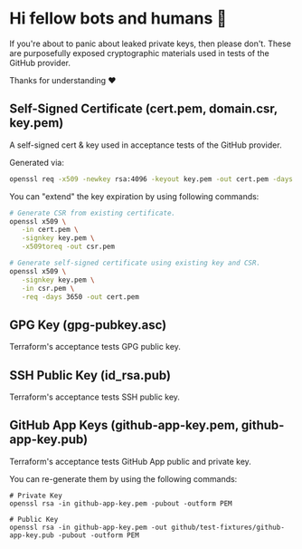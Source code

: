 # Hi fellow bots and humans :wave:

If you're about to panic about leaked private keys, then please don't.
These are purposefully exposed cryptographic materials used in tests of
the GitHub provider.

Thanks for understanding :heart:

## Self-Signed Certificate (cert.pem, domain.csr, key.pem)
A self-signed cert & key used in acceptance tests of the GitHub provider.

Generated via:

```sh
openssl req -x509 -newkey rsa:4096 -keyout key.pem -out cert.pem -days 365 -nodes
```

You can "extend" the key expiration by using following commands:

```sh
# Generate CSR from existing certificate.
openssl x509 \
   -in cert.pem \
   -signkey key.pem \
   -x509toreq -out csr.pem

# Generate self-signed certificate using existing key and CSR.
openssl x509 \
   -signkey key.pem \
   -in csr.pem \
   -req -days 3650 -out cert.pem
```

## GPG Key (gpg-pubkey.asc)
Terraform's acceptance tests GPG public key.

## SSH Public Key (id_rsa.pub)

Terraform's acceptance tests SSH public key.

## GitHub App Keys (github-app-key.pem, github-app-key.pub)

Terraform's acceptance tests GitHub App public and private key.

You can re-generate them by using the following commands:

```
# Private Key
openssl rsa -in github-app-key.pem -pubout -outform PEM

# Public Key
openssl rsa -in github-app-key.pem -out github/test-fixtures/github-app-key.pub -pubout -outform PEM
```
